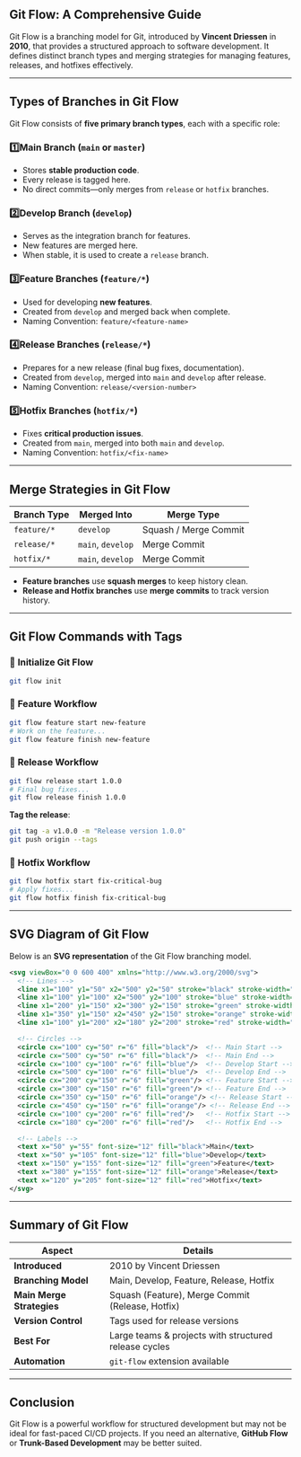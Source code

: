 ## **Git Flow: A Comprehensive Guide**  

Git Flow is a branching model for Git, introduced by **Vincent Driessen** in **2010**, that provides a structured approach to software development. It defines distinct branch types and merging strategies for managing features, releases, and hotfixes effectively.

---

## **Types of Branches in Git Flow**  

Git Flow consists of **five primary branch types**, each with a specific role:

### 1️⃣**Main Branch (`main` or `master`)**  
- Stores **stable production code**.
- Every release is tagged here.
- No direct commits—only merges from `release` or `hotfix` branches.

### 2️⃣**Develop Branch (`develop`)**  
- Serves as the integration branch for features.
- New features are merged here.
- When stable, it is used to create a `release` branch.

### 3️⃣**Feature Branches (`feature/*`)**  
- Used for developing **new features**.
- Created from `develop` and merged back when complete.
- Naming Convention: `feature/<feature-name>`

### 4️⃣**Release Branches (`release/*`)**  
- Prepares for a new release (final bug fixes, documentation).
- Created from `develop`, merged into `main` and `develop` after release.
- Naming Convention: `release/<version-number>`

### 5️⃣**Hotfix Branches (`hotfix/*`)**  
- Fixes **critical production issues**.
- Created from `main`, merged into both `main` and `develop`.
- Naming Convention: `hotfix/<fix-name>`

---

## **Merge Strategies in Git Flow**  

| **Branch Type** | **Merged Into** | **Merge Type** |
|---------------|---------------|----------------|
| `feature/*` | `develop` | Squash / Merge Commit |
| `release/*` | `main`, `develop` | Merge Commit |
| `hotfix/*` | `main`, `develop` | Merge Commit |

- **Feature branches** use **squash merges** to keep history clean.  
- **Release and Hotfix branches** use **merge commits** to track version history.

---

## **Git Flow Commands with Tags**  

### 🔹 **Initialize Git Flow**
```sh
git flow init
```

### 🔹 **Feature Workflow**  
```sh
git flow feature start new-feature
# Work on the feature...
git flow feature finish new-feature
```

### 🔹 **Release Workflow**  
```sh
git flow release start 1.0.0
# Final bug fixes...
git flow release finish 1.0.0
```
**Tag the release**:  
```sh
git tag -a v1.0.0 -m "Release version 1.0.0"
git push origin --tags
```

### 🔹 **Hotfix Workflow**  
```sh
git flow hotfix start fix-critical-bug
# Apply fixes...
git flow hotfix finish fix-critical-bug
```

---

## **SVG Diagram of Git Flow**  

Below is an **SVG representation** of the Git Flow branching model.

```xml
<svg viewBox="0 0 600 400" xmlns="http://www.w3.org/2000/svg">
  <!-- Lines -->
  <line x1="100" y1="50" x2="500" y2="50" stroke="black" stroke-width="2"/> <!-- Main -->
  <line x1="100" y1="100" x2="500" y2="100" stroke="blue" stroke-width="2"/> <!-- Develop -->
  <line x1="200" y1="150" x2="300" y2="150" stroke="green" stroke-width="2"/> <!-- Feature -->
  <line x1="350" y1="150" x2="450" y2="150" stroke="orange" stroke-width="2"/> <!-- Release -->
  <line x1="100" y1="200" x2="180" y2="200" stroke="red" stroke-width="2"/> <!-- Hotfix -->

  <!-- Circles -->
  <circle cx="100" cy="50" r="6" fill="black"/>  <!-- Main Start -->
  <circle cx="500" cy="50" r="6" fill="black"/>  <!-- Main End -->
  <circle cx="100" cy="100" r="6" fill="blue"/>  <!-- Develop Start -->
  <circle cx="500" cy="100" r="6" fill="blue"/>  <!-- Develop End -->
  <circle cx="200" cy="150" r="6" fill="green"/> <!-- Feature Start -->
  <circle cx="300" cy="150" r="6" fill="green"/> <!-- Feature End -->
  <circle cx="350" cy="150" r="6" fill="orange"/> <!-- Release Start -->
  <circle cx="450" cy="150" r="6" fill="orange"/> <!-- Release End -->
  <circle cx="100" cy="200" r="6" fill="red"/>   <!-- Hotfix Start -->
  <circle cx="180" cy="200" r="6" fill="red"/>   <!-- Hotfix End -->

  <!-- Labels -->
  <text x="50" y="55" font-size="12" fill="black">Main</text>
  <text x="50" y="105" font-size="12" fill="blue">Develop</text>
  <text x="150" y="155" font-size="12" fill="green">Feature</text>
  <text x="380" y="155" font-size="12" fill="orange">Release</text>
  <text x="120" y="205" font-size="12" fill="red">Hotfix</text>
</svg>
```

---

## **Summary of Git Flow**  

| **Aspect**  | **Details** |
|-------------|------------|
| **Introduced** | 2010 by Vincent Driessen |
| **Branching Model** | Main, Develop, Feature, Release, Hotfix |
| **Main Merge Strategies** | Squash (Feature), Merge Commit (Release, Hotfix) |
| **Version Control** | Tags used for release versions |
| **Best For** | Large teams & projects with structured release cycles |
| **Automation** | `git-flow` extension available |

---

## **Conclusion**
Git Flow is a powerful workflow for structured development but may not be ideal for fast-paced CI/CD projects. If you need an alternative, **GitHub Flow** or **Trunk-Based Development** may be better suited.

